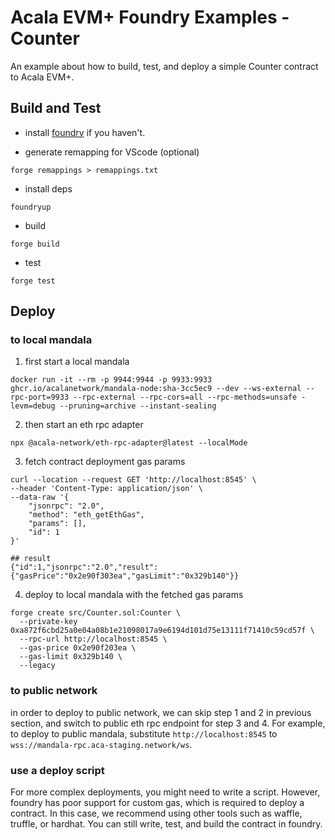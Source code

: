 # Acala EVM+ Foundry Examples - Counter
An example about how to build, test, and deploy a simple Counter contract to Acala EVM+.

## Build and Test
- install [foundry](https://book.getfoundry.sh/getting-started/installation#installation) if you haven't.

- generate remapping for VScode (optional)
```
forge remappings > remappings.txt
```

- install deps
```
foundryup
```

- build
```
forge build
```

- test
```
forge test
```

## Deploy
### to local mandala
1) first start a local mandala
```
docker run -it --rm -p 9944:9944 -p 9933:9933 ghcr.io/acalanetwork/mandala-node:sha-3cc5ec9 --dev --ws-external --rpc-port=9933 --rpc-external --rpc-cors=all --rpc-methods=unsafe -levm=debug --pruning=archive --instant-sealing
```

2) then start an eth rpc adapter
```
npx @acala-network/eth-rpc-adapter@latest --localMode
```

3) fetch contract deployment gas params
```
curl --location --request GET 'http://localhost:8545' \
--header 'Content-Type: application/json' \
--data-raw '{
    "jsonrpc": "2.0",
    "method": "eth_getEthGas",
    "params": [],
    "id": 1
}'

## result
{"id":1,"jsonrpc":"2.0","result":{"gasPrice":"0x2e90f303ea","gasLimit":"0x329b140"}}
```

4) deploy to local mandala with the fetched gas params 
```
forge create src/Counter.sol:Counter \
  --private-key 0xa872f6cbd25a0e04a08b1e21098017a9e6194d101d75e13111f71410c59cd57f \
  --rpc-url http://localhost:8545 \
  --gas-price 0x2e90f203ea \
  --gas-limit 0x329b140 \
  --legacy
```

### to public network
in order to deploy to public network, we can skip step 1 and 2 in previous section, and switch to public eth rpc endpoint for step 3 and 4. For example, to deploy to public mandala, substitute `http://localhost:8545` to `wss://mandala-rpc.aca-staging.network/ws`.

### use a deploy script
For more complex deployments, you might need to write a script. However, foundry has poor support for custom gas, which is required to deploy a contract. In this case, we recommend using other tools such as waffle, truffle, or hardhat. You can still write, test, and build the contract in foundry.
